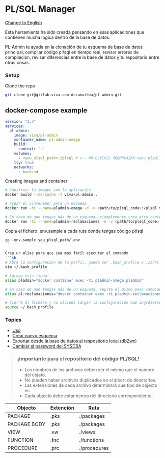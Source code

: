 # PL/SQL Manager
[Change to English](../README.md)

Esta herramienta ha sido creada pensando en esas aplicaciones que contienen mucha logica dentro de la base de datos.

PL-Admin te ayuda en la clonación de tu esquema de base de datos principal, compilar código pl/sql en tiempo real, revisar errores de compilacion, revisar diferencias entre la base de datos y tu repositorio entre otras cosas.

### Setup
Clone the repo
```sh
git clone git@gitlab.viva.com.do:anaiboa/pl-admin.git
```

## docker-compose example
```yml
version: "3.7"
services:
  pl-admin:
    image: viva/pl-admin
    container_name: pl-admin-omega
    build:
      context: '.'
    volumes:
      - <you_plsql_path>:/plsql # <-- NO OLVICES REEMPLAZAR <you_plsql_path> POR EL PATH A TO CÓDIGO PL/SQL
    tty: true
    networks:
      - backend
```

Creating images and container
```sh
# Construir la imagen con la aplicación
docker build --no-cache -t viva/pl-admin .

# Crear el contenedor para un esquema
docker run -ti --name=pladmin-omega -d -v <path/to/plsql_code>:/plsql viva/pl-admin

# En caso de que tengas más de un esquema, siemplemente crea otro contenedor con nombre diferente
docker run -ti --name=pladmin-reclamaciones -d -v <path/to/plsql_code>:/plsql viva/pl-admin
```

Copia el fichero .env.sample a cada ruta donde tengas código pl/sql
```sh
cp .env.sample you_plsql_path/.env
``

Crea un alias para que sea más fácil ejecutar el comando
```sh
# Abre la configuración de tu perfil. puede ser .bash_profile o .zshrc dependiendo del shell que estes utilizando
vim ~/.bash_profile

# Agrega esta linea:
alias pladmin="docker container exec -ti pladmin-omega pladmin"

# En caso de que tengas más de un esquema, repite el mismo paso cambiando el nombre del contenedor
alias pl-reclamaciones="docker container exec -ti pladmin-reclamaciones pladmin"

# Cierra el fichero y no olvides cargar la configuración que ingresaste
source ~/.bash_profile
```


### Topics
- [Uso](usage-es.md)
- [Crear nuevo esquema](new-schema-es.md)
- [Exportar desde la base de datos al respositorio local (db2wc)](docs/db2wc-es.md)
- [Cambiar el password del SYSDBA](change-sys-password-es.md)

> ### ¡Importante para el repositorio del código PL/SQL!
> - Los nombres de los archivos deben ser el mismo que el nombre del objeto.
> - No pueden haber archivos duplicados en el albort de directorios.
> - Las extensiones de cada archivo determinará que tipo de objecto es.
> - Cada objecto debe estar dentro del directorio correspondiente.

| Objecto | Extención | Ruta |
| ------ | ------ | ------ |
| PACKAGE | .pks | ./packages |
| PACKAGE BODY | .pks | ./packages |
| VIEW | .vw | ./views |
| FUNCTION | .fnc | ./functions |
| PROCEDURE | .prc | ./procedures |
